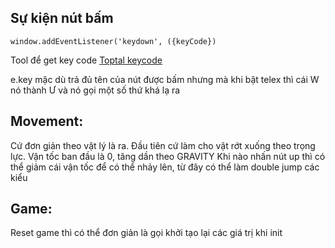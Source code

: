 ## Sự kiện nút bấm

    window.addEventListener('keydown', ({keyCode})

Tool để get key code [Toptal keycode](https://www.toptal.com/developers/keycode)

e.key mặc dù trả đủ tên của nút được bấm nhưng mà khi bật telex thì cái W nó thành Ư và nó gọi một số thứ khá lạ ra

## Movement:

Cứ đơn giản theo vật lý là ra. Đầu tiên cứ làm cho vật rớt xuống theo trọng lực.
Vận tốc ban đầu là 0, tăng dần theo GRAVITY
Khi nào nhấn nút up thì có thể giảm cái vận tốc để có thể nhảy lên, từ đây có thể làm double jump các kiểu

## Game:

Reset game thì có thể đơn giản là gọi khởi tạo lại các giá trị khi init